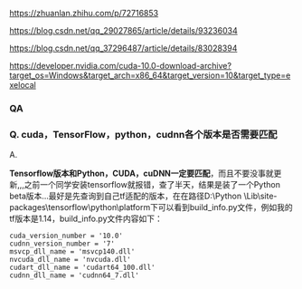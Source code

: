<https://zhuanlan.zhihu.com/p/72716853> 

<https://blog.csdn.net/qq_29027865/article/details/93236034> 

<https://blog.csdn.net/qq_37296487/article/details/83028394> 





<https://developer.nvidia.com/cuda-10.0-download-archive?target_os=Windows&target_arch=x86_64&target_version=10&target_type=exelocal> 







### QA



### Q. cuda，TensorFlow，python，cudnn各个版本是否需要匹配

A.

**Tensorflow版本和Python，CUDA，cuDNN一定要匹配**，而且不要没事就更新,,,之前一个同学安装tensorflow就报错，查了半天，结果是装了一个Python beta版本…最好是先查询到自己tf适配的版本，在在路径D:\Python \Lib\site-packages\tensorflow\python\platform下可以看到build_info.py文件，例如我的tf版本是1.14，build_info.py文件内容如下：

```
cuda_version_number = '10.0'
cudnn_version_number = '7'
msvcp_dll_name = 'msvcp140.dll'
nvcuda_dll_name = 'nvcuda.dll'
cudart_dll_name = 'cudart64_100.dll'
cudnn_dll_name = 'cudnn64_7.dll'
```





